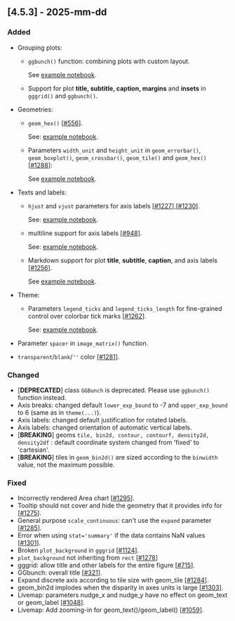 ## [4.5.3] - 2025-mm-dd

### Added

- Grouping plots:
  - `ggbunch()` function: combining plots with custom layout.

    See [example notebook](https://nbviewer.org/github/JetBrains/lets-plot/blob/master/docs/f-25a/ggbunch_indonesia.ipynb).
                                                                                                                       
  - Support for plot **title, subtitle, caption, margins** and **insets** in `gggrid()` and `ggbunch()`. 
  
- Geometries:
  - `geom_hex()` [[#556](https://github.com/JetBrains/lets-plot/issues/556)].

    See: [example notebook](https://nbviewer.org/github/JetBrains/lets-plot/blob/master/docs/f-25a/geom_hex.ipynb).

  - Parameters `width_unit` and `height_unit` in `geom_errorbar()`, `geom_boxplot()`, `geom_crossbar()`, `geom_tile()` and `geom_hex()` [[#1288](https://github.com/JetBrains/lets-plot/issues/1288)]:

    See [example notebook](https://nbviewer.org/github/JetBrains/lets-plot/blob/master/docs/f-25a/param_width_unit.ipynb).

- Texts and labels:
  - `hjust` and `vjust` parameters for axis labels [[#1227](https://github.com/JetBrains/lets-plot/issues/1227)],[[#1230](https://github.com/JetBrains/lets-plot/issues/1230)].
  
    See: [example notebook](https://nbviewer.org/github/JetBrains/lets-plot/blob/master/docs/f-25a/axis_label_justification.ipynb).

  - multiline support for axis labels [[#948](https://github.com/JetBrains/lets-plot/issues/948)].

    See: [example notebook](https://nbviewer.org/github/JetBrains/lets-plot/blob/master/docs/f-25a/multiline_axis_labels.ipynb).

  - Markdown support for plot **title**, **subtitle**, **caption**, and axis labels [[#1256](https://github.com/JetBrains/lets-plot/issues/1256)].

    See [example notebook](https://nbviewer.org/github/JetBrains/lets-plot/blob/master/docs/f-25a/markdown.ipynb).

- Theme:
  - Parameters `legend_ticks` and `legend_ticks_length` for fine-grained control over colorbar tick marks [[#1262](https://github.com/JetBrains/lets-plot/issues/1262)].

    See: [example notebook](https://nbviewer.org/github/JetBrains/lets-plot/blob/master/docs/f-25a/theme_legend_ticks.ipynb).

- Parameter `spacer` in `image_matrix()` function.

- `transparent`/`blank`/`''` color [[#1281](https://github.com/JetBrains/lets-plot/issues/1281)].

### Changed

- [**DEPRECATED**] class `GGBunch` is deprecated. Please use `ggbunch()` function instead.
- Axis breaks: changed default `lower_exp_bound` to -7 and `upper_exp_bound` to 6 (same as in `theme(...)`).
- Axis labels: changed default justification for rotated labels.
- Axis labels: changed orientation of automatic vertical labels.
- [**BREAKING**] geoms `tile, bin2d, contour, contourf, density2d, density2df` : default coordinate system changed from 'fixed' to 'cartesian'.
- [**BREAKING**] tiles in `geom_bin2d()` are sized according to the `binwidth` value, not the maximum possible.

### Fixed
- Incorrectly rendered Area chart [[#1295](https://github.com/JetBrains/lets-plot/issues/1295)].
- Tooltip should not cover and hide the geometry that it provides info for [[#1275](https://github.com/JetBrains/lets-plot/issues/1275)].
- General purpose `scale_continuous`: can't use the `expand` parameter [[#1285](https://github.com/JetBrains/lets-plot/issues/1285)].
- Error when using `stat='summary'` if the data contains NaN values [[#1301](https://github.com/JetBrains/lets-plot/issues/1301)].
- Broken `plot_background` in `gggrid` [[#1124](https://github.com/JetBrains/lets-plot/issues/1124)].
- `plot_background` not inheriting from `rect` [[#1278](https://github.com/JetBrains/lets-plot/issues/1278)]
- gggrid: allow title and other labels for the entire figure [[#715](https://github.com/JetBrains/lets-plot/issues/715)].
- GGbunch: overall title [[#321](https://github.com/JetBrains/lets-plot/issues/321)].
- Expand discrete axis according to tile size with geom_tile [[#1284](https://github.com/JetBrains/lets-plot/issues/1284)].
- geom_bin2d implodes when the disparity in axes units is large [[#1303](https://github.com/JetBrains/lets-plot/issues/1303)].
- Livemap: parameters nudge_x and nudge_y have no effect on geom_text or geom_label [[#1048](https://github.com/JetBrains/lets-plot/issues/1048)].
- Livemap: Add zooming-in for geom_text()/geom_label() [[#1059](https://github.com/JetBrains/lets-plot/issues/1059)].
